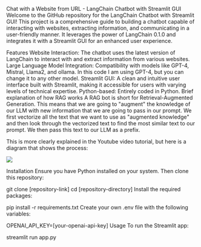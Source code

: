 Chat with a Website from URL - LangChain Chatbot with Streamlit GUI
Welcome to the GitHub repository for the LangChain Chatbot with Streamlit GUI! This project is a comprehensive guide to building a chatbot capable of interacting with websites, extracting information, and communicating in a user-friendly manner. It leverages the power of LangChain 0.1.0 and integrates it with a Streamlit GUI for an enhanced user experience.


Features
Website Interaction: The chatbot uses the latest version of LangChain to interact with and extract information from various websites.
Large Language Model Integration: Compatibility with models like GPT-4, Mistral, Llama2, and ollama. In this code I am using GPT-4, but you can change it to any other model.
Streamlit GUI: A clean and intuitive user interface built with Streamlit, making it accessible for users with varying levels of technical expertise.
Python-based: Entirely coded in Python.
Brief explanation of how RAG works
A RAG bot is short for Retrieval-Augmented Generation. This means that we are going to "augment" the knowledge of our LLM with new information that we are going to pass in our prompt. We first vectorize all the text that we want to use as "augmented knowledge" and then look through the vectorized text to find the most similar text to our prompt. We then pass this text to our LLM as a prefix.

This is more clearly explained in the Youtube video tutorial, but here is a diagram that shows the process:

<img src="/Users/hvuddagi/Downloads/HTML-rag-diagram.jpg"/>

Installation
Ensure you have Python installed on your system. Then clone this repository:

git clone [repository-link]
cd [repository-directory]
Install the required packages:

pip install -r requirements.txt
Create your own .env file with the following variables:

OPENAI_API_KEY=[your-openai-api-key]
Usage
To run the Streamlit app:

streamlit run app.py
